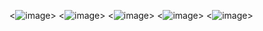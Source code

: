 <![image](https://github.com/cyph3r322/laba5/assets/144318326/6c99b66d-6131-47c8-b392-01df2b8b7c7b)>
<![image](https://github.com/cyph3r322/laba5/assets/144318326/5ca5b545-9fce-4666-8c6d-230b84106a19)>
<![image](https://github.com/cyph3r322/laba5/assets/144318326/3c86517c-7d3a-4f19-bb8d-3bba336c8b0a)>
<![image](https://github.com/cyph3r322/laba5/assets/144318326/92a49d6a-0e7a-4ad0-9b4e-652843ef860f)>
<![image](https://github.com/cyph3r322/laba5/assets/144318326/badd4042-a3e8-44d0-bba6-4cfa3a74d957)>

